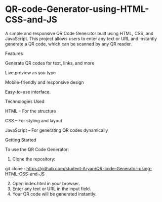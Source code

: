 # QR-code-Generator-using-HTML-CSS-and-JS

A simple and responsive QR Code Generator built using HTML, CSS, and JavaScript. This project allows users to enter any text or URL and instantly generate a QR code, which can be scanned by any QR reader.

Features

Generate QR codes for text, links, and more

Live preview as you type

Mobile-friendly and responsive design

Easy-to-use interface.


Technologies Used

HTML – For the structure

CSS – For styling and layout

JavaScript – For generating QR codes dynamically


Getting Started

To use the QR Code Generator:

1. Clone the repository:

git clone : https://github.com/student-Aryan/QR-code-Generator-using-HTML-CSS-and-JS

2. Open index.html in your browser.
3. Enter any text or URL in the input field.
4. Your QR code will be generated instantly.
